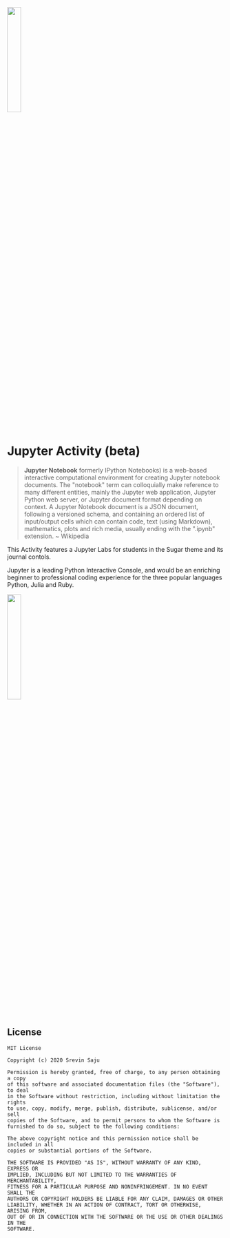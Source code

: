 <img src=https://upload.wikimedia.org/wikipedia/commons/thumb/3/38/Jupyter_logo.svg/883px-Jupyter_logo.svg.png width=25%>

# Jupyter Activity (beta)
>**Jupyter Notebook** formerly IPython Notebooks) is a web-based 
interactive computational environment for creating Jupyter 
notebook documents. The "notebook" term can colloquially make
reference to many different entities, mainly the Jupyter web
application, Jupyter Python web server, or Jupyter document
format depending on context. A Jupyter Notebook document is
a JSON document, following a versioned schema, and containing 
an ordered list of input/output cells which can contain code, 
text (using Markdown), mathematics, plots and rich media, 
usually ending with the ".ipynb" extension. ~ Wikipedia

This Activity features a Jupyter Labs for students in the 
Sugar theme and its journal contols.

Jupyter is a leading Python Interactive Console, and would be
an enriching beginner to professional coding experience for 
the three popular languages Python, Julia and Ruby. 

<img width=25% src=https://camo.githubusercontent.com/fc57a9f9fcbb2ee30d7aaf1fef09ae50dc27f67f/68747470733a2f2f63646e2e6f7265696c6c797374617469632e636f6d2f656e2f6173736574732f312f6576656e742f3237312f6a75706e79323031375f706f77657265645f62795f6c6f676f2e706e67>

## License
```buildoutcfg
MIT License

Copyright (c) 2020 Srevin Saju

Permission is hereby granted, free of charge, to any person obtaining a copy
of this software and associated documentation files (the "Software"), to deal
in the Software without restriction, including without limitation the rights
to use, copy, modify, merge, publish, distribute, sublicense, and/or sell
copies of the Software, and to permit persons to whom the Software is
furnished to do so, subject to the following conditions:

The above copyright notice and this permission notice shall be included in all
copies or substantial portions of the Software.

THE SOFTWARE IS PROVIDED "AS IS", WITHOUT WARRANTY OF ANY KIND, EXPRESS OR
IMPLIED, INCLUDING BUT NOT LIMITED TO THE WARRANTIES OF MERCHANTABILITY,
FITNESS FOR A PARTICULAR PURPOSE AND NONINFRINGEMENT. IN NO EVENT SHALL THE
AUTHORS OR COPYRIGHT HOLDERS BE LIABLE FOR ANY CLAIM, DAMAGES OR OTHER
LIABILITY, WHETHER IN AN ACTION OF CONTRACT, TORT OR OTHERWISE, ARISING FROM,
OUT OF OR IN CONNECTION WITH THE SOFTWARE OR THE USE OR OTHER DEALINGS IN THE
SOFTWARE.

```
